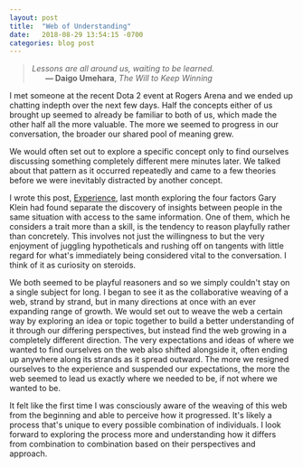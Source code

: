 ```yaml
---
layout: post
title:  "Web of Understanding"
date:   2018-08-29 13:54:15 -0700
categories: blog post
---
```


>*Lessons are all around us, waiting to be learned.* 
 <br>&nbsp;&nbsp;&nbsp;&nbsp;&nbsp;&nbsp;__&mdash; Daigo Umehara__, *The Will to Keep Winning*<br>

I met someone at the recent Dota 2 event at Rogers Arena and we ended up chatting indepth over the next few days. Half the concepts either of us brought up seemed to already be familiar to both of us, which made the other half all the more valuable. The more we seemed to progress in our conversation, the broader our shared pool of meaning grew. 

We would often set out to explore a specific concept only to find ourselves discussing something completely different mere minutes later. We talked about that pattern as it occurred repeatedly and came to a few theories before we were inevitably distracted by another concept. 

I wrote this post, [Experience](http://culturepen.com/blog/post/2018/07/28/Experience.html "Culture Pen - Experience"), last month exploring the four factors Gary Klein had found separate the discovery of insights between people in the same situation with access to the same information. One of them, which he considers a trait more than a skill, is the tendency to reason playfully rather than concretely. This involves not just the willingness to but the very enjoyment of juggling hypotheticals and rushing off on tangents with little regard for what's immediately being considered vital to the conversation. I think of it as curiosity on steroids.

We both seemed to be playful reasoners and so we simply couldn't stay on a single subject for long. I began to see it as the collaborative weaving of a web, strand by strand, but in many directions at once with an ever expanding range of growth. We would set out to weave the web a certain way by exploring an idea or topic together to build a better understanding of it through our differing perspectives, but instead find the web growing in a completely different direction. The very expectations and ideas of where we wanted to find ourselves on the web also shifted alongside it, often ending up anywhere along its strands as it spread outward. The more we resigned ourselves to the experience and suspended our expectations, the more the web seemed to lead us exactly where we needed to be, if not where we wanted to be. 

It felt like the first time I was consciously aware of the weaving of this web from the beginning and able to perceive how it progressed. It's likely a process that's unique to every possible combination of individuals. I look forward to exploring the process more and understanding how it differs from combination to combination based on their perspectives and approach. 










